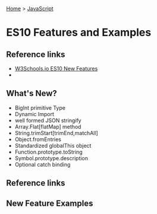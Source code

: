 [Home](../../) > [JavaScript](../)

# ES10 Features and Examples

## Reference links

- [W3Schools.io ES10 New Features](https://www.w3schools.io/javascript/es10-features/)
-

## What's New?

- BigInt primitive Type
- Dynamic Import
- well formed JSON stringify
- Array.Flat[flatMap] method
- String.trimStart[trimEnd,matchAll]
- Object.fromEntries
- Standardized globalThis object
- Function.prototype.toString
- Symbol.prototype.description
- Optional catch binding

## Reference links

## New Feature Examples

###
